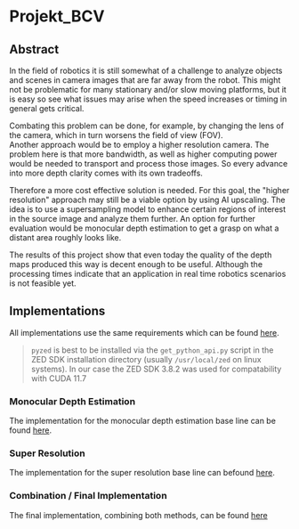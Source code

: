 # Projekt_BCV

## Abstract

In the field of robotics it is still somewhat of a challenge to analyze objects and scenes in camera images that are far away from the robot.
This might not be problematic for many stationary and/or slow moving platforms, but it is easy so see what issues may arise when the speed increases or timing in general gets critical.

Combating this problem can be done, for example, by changing the lens of the camera, which in turn worsens the field of view (FOV). <br>
Another approach would be to employ a higher resolution camera. The problem here is that more bandwidth, as well as higher computing power would be needed to transport and process those images.
So every advance into more depth clarity comes with its own tradeoffs.

Therefore a more cost effective solution is needed. For this goal, the "higher resolution" approach may still be a viable option by using AI upscaling.
The idea is to use a supersampling model to enhance certain regions of interest in the source image and analyze them further.
An option for further evaluation would be monocular depth estimation to get a grasp on what a distant area roughly looks like.

The results of this project show that even today the quality of the depth maps produced this way is decent enough to be useful. Although the processing times indicate that an application in real time robotics scenarios is not feasible yet.

## Implementations

All implementations use the same requirements which can be found [here](./requirements.txt).

> `pyzed` is best to be installed via the `get_python_api.py` script in the ZED SDK installation directory (usually `/usr/local/zed` on linux systems).
> In our case the ZED SDK 3.8.2 was used for compatability with CUDA 11.7

### Monocular Depth Estimation

The implementation for the monocular depth estimation base line can be found [here](./monocular_depth_estimation/mde.ipynb).

### Super Resolution

The implementation for the super resolution base line can befound [here](./super_resolution/SR.ipynb).

### Combination / Final Implementation

The final implementation, combining both methods, can be found [here](./general.ipynb)